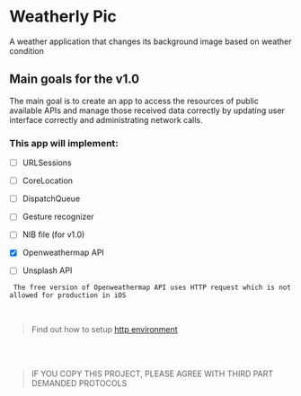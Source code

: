 # Weatherly Pic
A weather application that changes its background image based on weather condition

## Main goals for the v1.0

The main goal is to create an app to access the resources of public available APIs and manage those received data correctly by updating user interface correctly and administrating network calls.

### This app will implement:

- [ ] URLSessions
- [ ] CoreLocation
- [ ] DispatchQueue
- [ ] Gesture recognizer
- [ ] NIB file (for v1.0)
- [X] Openweathermap API
- [ ] Unsplash API




```
 The free version of Openweathermap API uses HTTP request which is not allowed for production in iOS
```
<br />

>Find out how to setup [http environment](https://stackoverflow.com/questions/31254725/transport-security-has-blocked-a-cleartext-http)

<br />
<br />


>IF YOU COPY THIS PROJECT, PLEASE AGREE WITH THIRD PART DEMANDED PROTOCOLS


